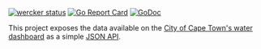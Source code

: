 [![wercker status](https://app.wercker.com/status/620e72eed2fdf6afbc5a7f1e5ca943f4/s/master "wercker status")](https://app.wercker.com/project/byKey/620e72eed2fdf6afbc5a7f1e5ca943f4)
[![Go Report Card](https://goreportcard.com/badge/github.com/wayneashleyberry/dayzero-app)](https://goreportcard.com/report/github.com/wayneashleyberry/dayzero-app)
[![GoDoc](https://godoc.org/github.com/wayneashleyberry/dayzero-app?status.svg)](https://godoc.org/github.com/wayneashleyberry/dayzero-app)

This project exposes the data available on the [City of Cape Town's water dashboard](http://coct.co/water-dashboard/) as a simple [JSON API](https://day-zero-cape-town.appspot.com/api/dashboard).

